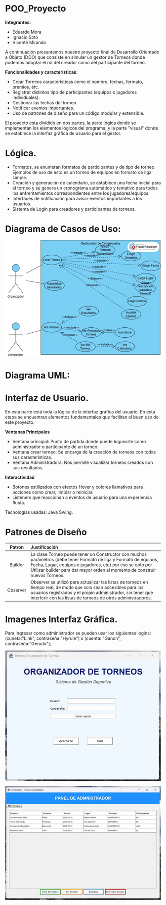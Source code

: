 # POO_Proyecto

**Integrantes:**
- Eduardo Mora
- Ignacio Soto
- Vicente Miranda

A continuación presentamos nuestro proyecto final de Desarrollo Orientado a Objeto (DOO) que consiste en
simular un gestor de Torneos donde podemos adoptar el rol del creador como del participante del torneo.

**Funcionalidades y características:**
- Crear Torneos características como el nombre, fechas, formato, premios, étc.
- Registrar distintos tipo de participantes (equipos o jugadores individuales).
- Gestionar las fechas del torneo.
- Notificar eventos importantes.
- Uso de patrones de diseño para un código modular y extensible.

El proyecto esta dividido en dos partes, la parte lógica donde se implementan los elementos
lógicos del programa, y la parte "visual" donde se establece la interfaz gráfica de usuario para el gestor.

# Lógica.

* Formatos, se enumeran formatos de participantes y de tipo de torneo. Ejemplos de uso de esto es un torneo de equipos
en formato de liga simple.
* Creación y generación de calendario, se establece una fecha inicial para el torneo y se genera un cronográma automático
y tentativo para todos los enfrentamientos correspondientes entre los jugadores/equipos.
* Interfaces de notificación para avisar eventos importantes a los usuarios.
* Sistema de Login para creadores y participantes de torneos.

# Diagrama de Casos de Uso:
![image](https://github.com/Liivne/POO_Proyecto/blob/main/Caso%20de%20uso%20(1).jpg)

# Diagrama UML:

# Interfaz de Usuario.
En esta parte está toda la lógica de la interfaz gráfica del usuario. En esta etapa se encuentran elementos fundamentales 
que facilitan el buen uso de este proyecto. 

**Ventanas Principales**
* Ventana principal: Punto de partida donde puede loguearte como administrador o participante de un torneo.
* Ventana crear torneo: Se encarga de la creación de torneos con todas sus características.
* Ventana Administradora: Nos permite visualizar torneos creados con sus resultados.

**Interactividad**
* Botones estilizados con efectos Hover y colores llamativos para acciones como crear, limpiar o reiniciar.
* Listeners que reaccionan a eventos de usuario para una experiencia fluida.

Tecnologías usadas: Java Swing.

# Patrones de Diseño

  
|      Patron      | Justificación                                                                                                                                                                          |
|:----------------:|:---------------------------------------------------------------------------------------------------------------------------------------------------------------------------------------|
|      Builder     | La clase Torneo puede tener un Constructor con muchos parámetros (debe tener Formato de liga y Formato de equipos, Fecha, Lugar, equipos o jugadores, etc) por eso se optó por Utilizar builder para dar mayor orden al momento de construír nuevos Torneos.                                             
|     Observer     | Observer se utilizó para actualizar las listas de torneos en tiempo real, de modo que solo sean accesibles para los usuarios registrados y el propio administrador, sin tener que interferir con las listas de torneos de otros administradores.|

# Imagenes Interfaz Gráfica.
Para ingresar como administrador se pueden usar los siguientes logins: (cuneta:"Link", contraseña:"Hyrule") o (cuenta: "Ganon", contraseña:"Gerudo");

![image](https://github.com/Liivne/POO_Proyecto/blob/main/InterfazGr1.jpeg)

![image](https://github.com/Liivne/POO_Proyecto/blob/main/InterfazGr2.jpeg)


